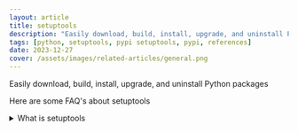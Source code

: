 ```yaml
---
layout: article
title: setuptools
description: "Easily download, build, install, upgrade, and uninstall Python packages"
tags: [python, setuptools, pypi setuptools, pypi, references]
date: 2023-12-27
cover: /assets/images/related-articles/general.png
---
```


Easily download, build, install, upgrade, and uninstall Python packages

Here are some FAQ's about setuptools
<details>
<summary>What is setuptools</summary>
Easily download, build, install, upgrade, and uninstall Python packages
</details>
